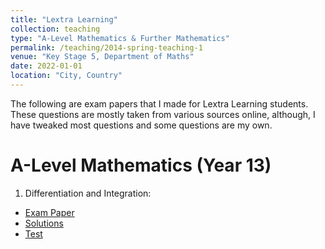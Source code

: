```yaml
---
title: "Lextra Learning"
collection: teaching
type: "A-Level Mathematics & Further Mathematics"
permalink: /teaching/2014-spring-teaching-1
venue: "Key Stage 5, Department of Maths"
date: 2022-01-01
location: "City, Country"
---
```


The following are exam papers that I made for Lextra Learning students. These questions are mostly taken from various sources online, although, I have tweaked most questions and some questions are my own.


A-Level Mathematics (Year 13)
======
 1. Differentiation and Integration: 
  * [Exam Paper](https://irfukha.github.io/p/files/A2_Differentiation_and_Integration__Exam.pdf)
  * [Solutions](/files/A2_Differentiation_and_Integration__Solutions.pdf)
  * [Test](https://github.com/irfukha/p/blob/72f710f5249c3006c9064620419a7bb6b4077828/files/A2_Differentiation_and_Integration__Exam.pdf)

